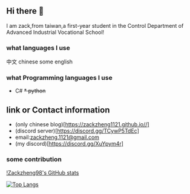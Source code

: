 ## Hi there 👋
I am zack,from taiwan,a first-year student in the Control Department of Advanced Industrial Vocational School!
### what languages I use
中文 chinese
some english
### what Programming languages I use
* C#
~~* python~~
## link or Contact information
* (only chinese blog)[https://zackzheng1121.github.io//]
* (discord server)[https://discord.gg/TCywP5TdEc]
* email:zackzheng.1121@gmail.com
* (my discord)[https://discord.gg/XuYpym4r]

### some contribution
[!Zackzheng98's GitHub stats](https://github-readme-stats.vercel.app/api?username=zackzheng98&show_icons=true&theme=dark)




[![Top Langs](https://github-readme-stats.vercel.app/api/top-langs/?username=zackzheng98)](https://github.com/zackzheng98/github-readme-stats)
